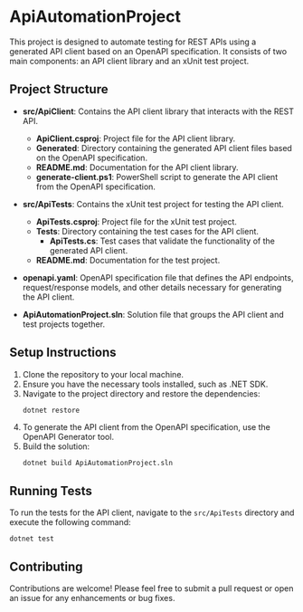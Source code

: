 # ApiAutomationProject

This project is designed to automate testing for REST APIs using a generated API client based on an OpenAPI specification. It consists of two main components: an API client library and an xUnit test project.

## Project Structure

- **src/ApiClient**: Contains the API client library that interacts with the REST API.
  - **ApiClient.csproj**: Project file for the API client library.
  - **Generated**: Directory containing the generated API client files based on the OpenAPI specification.
  - **README.md**: Documentation for the API client library.
  - **generate-client.ps1**: PowerShell script to generate the API client from the OpenAPI specification.

- **src/ApiTests**: Contains the xUnit test project for testing the API client.
  - **ApiTests.csproj**: Project file for the xUnit test project.
  - **Tests**: Directory containing the test cases for the API client.
    - **ApiTests.cs**: Test cases that validate the functionality of the generated API client.
  - **README.md**: Documentation for the test project.

- **openapi.yaml**: OpenAPI specification file that defines the API endpoints, request/response models, and other details necessary for generating the API client.

- **ApiAutomationProject.sln**: Solution file that groups the API client and test projects together.

## Setup Instructions

1. Clone the repository to your local machine.
2. Ensure you have the necessary tools installed, such as .NET SDK.
3. Navigate to the project directory and restore the dependencies:
   ```sh
   dotnet restore
   ```
4. To generate the API client from the OpenAPI specification, use the OpenAPI Generator tool.
5. Build the solution:
   ```
   dotnet build ApiAutomationProject.sln
   ```

## Running Tests

To run the tests for the API client, navigate to the `src/ApiTests` directory and execute the following command:
```
dotnet test
```

## Contributing

Contributions are welcome! Please feel free to submit a pull request or open an issue for any enhancements or bug fixes.